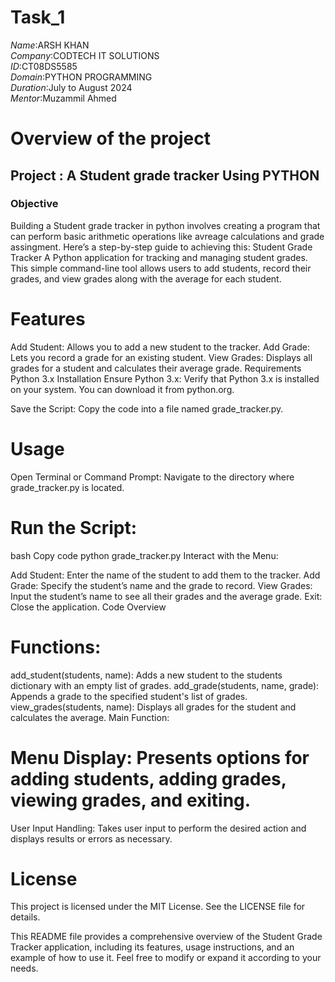 # Task_1
*Name*:ARSH KHAN<br/>
*Company*:CODTECH IT SOLUTIONS<br/>
*ID*:CT08DS5585<br/>
*Domain*:PYTHON PROGRAMMING<br/>
*Duration*:July to August 2024<br/>
*Mentor*:Muzammil Ahmed<br/>

# Overview of the project
## Project : A Student grade tracker Using PYTHON<br/>
### Objective

Building a Student grade tracker in python involves creating a program that can perform basic arithmetic operations like avreage calculations and grade assingment.
Here’s a step-by-step guide to achieving this:
Student Grade Tracker
A Python application for tracking and managing student grades. This simple command-line tool allows users to add students, record their grades, and view grades along with the average for each student.

# Features
Add Student: Allows you to add a new student to the tracker.
Add Grade: Lets you record a grade for an existing student.
View Grades: Displays all grades for a student and calculates their average grade.
Requirements
Python 3.x
Installation
Ensure Python 3.x: Verify that Python 3.x is installed on your system. You can download it from python.org.

Save the Script: Copy the code into a file named grade_tracker.py.

# Usage
Open Terminal or Command Prompt: Navigate to the directory where grade_tracker.py is located.

# Run the Script:

bash
Copy code
python grade_tracker.py
Interact with the Menu:

Add Student: Enter the name of the student to add them to the tracker.
Add Grade: Specify the student’s name and the grade to record.
View Grades: Input the student’s name to see all their grades and the average grade.
Exit: Close the application.
Code Overview
# Functions:

add_student(students, name): Adds a new student to the students dictionary with an empty list of grades.
add_grade(students, name, grade): Appends a grade to the specified student's list of grades.
view_grades(students, name): Displays all grades for the student and calculates the average.
Main Function:

# Menu Display: Presents options for adding students, adding grades, viewing grades, and exiting.
User Input Handling: Takes user input to perform the desired action and displays results or errors as necessary.


# License
This project is licensed under the MIT License. See the LICENSE file for details.

This README file provides a comprehensive overview of the Student Grade Tracker application, including its features, usage instructions, and an example of how to use it. Feel free to modify or expand it according to your needs.
